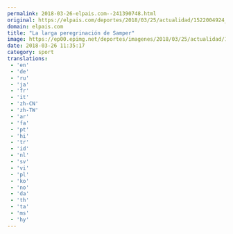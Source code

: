 ```yaml
---
permalink: 2018-03-26-elpais.com--241390748.html
original: https://elpais.com/deportes/2018/03/25/actualidad/1522004924_995897.html#?ref=rss&format=simple&link=link
domain: elpais.com
title: "La larga peregrinación de Samper"
image: https://ep00.epimg.net/deportes/imagenes/2018/03/25/actualidad/1522004924_995897_1522005337_rrss_normal.jpg
date: 2018-03-26 11:35:17
category: sport
translations: 
 - 'en'
 - 'de'
 - 'ru'
 - 'ja'
 - 'fr'
 - 'it'
 - 'zh-CN'
 - 'zh-TW'
 - 'ar'
 - 'fa'
 - 'pt'
 - 'hi'
 - 'tr'
 - 'id'
 - 'nl'
 - 'sv'
 - 'vi'
 - 'pl'
 - 'ko'
 - 'no'
 - 'da'
 - 'th'
 - 'ta'
 - 'ms'
 - 'hy'
---
```


